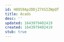 ```yaml
---
id: H8OS9Ap2DDjZ7XSIZWpQT
title: Acads
desc: ''
updated: 1643979402419
created: 1643979402419
stub: true
---
```


